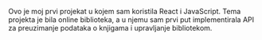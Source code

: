 Ovo je moj prvi projekat u kojem sam koristila React i JavaScript. Tema projekta je bila online biblioteka, a u njemu sam prvi put implementirala API za preuzimanje podataka o knjigama i upravljanje bibliotekom.
